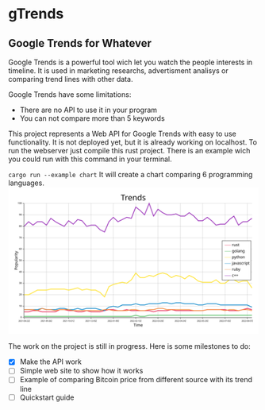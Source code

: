 # gTrends
## Google Trends for Whatever

Google Trends is a powerful tool wich let you watch the people interests in timeline. It is used in marketing researchs, 
advertisment analisys or comparing trend lines with other data. 

Google Trends have some limitations:
  * There are no API to use it in your program
  * You can not compare more than 5 keywords
  
This project represents a Web API for Google Trends with easy to use functionality. It is not deployed yet, but it is already working on localhost.
To run the webserver just compile this rust project. There is an example wich you could run with this command in your terminal.

`cargo run --example chart`
It will create a chart comparing 6 programming languages.
![Language popularity](/chart.svg)

The work on the project is still in progress. Here is some milestones to do:

- [x] Make the API work
- [ ] Simple web site to show how it works
- [ ] Example of comparing Bitcoin price from different source with its trend line
- [ ] Quickstart guide
